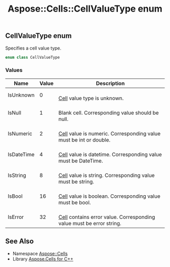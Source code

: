 ﻿---
title: Aspose::Cells::CellValueType enum
linktitle: CellValueType
second_title: Aspose.Cells for C++ API Reference
description: 'Aspose::Cells::CellValueType enum. Specifies a cell value type in C++.'
type: docs
weight: 18500
url: /cpp/aspose.cells/cellvaluetype/
---
## CellValueType enum


Specifies a cell value type.

```cpp
enum class CellValueType
```

### Values

| Name | Value | Description |
| --- | --- | --- |
| IsUnknown | 0 | <br>[Cell](../cell/) value type is unknown. |
| IsNull | 1 | <br>Blank cell. Corresponding value should be null. |
| IsNumeric | 2 | <br>[Cell](../cell/) value is numeric. Corresponding value must be int or double. |
| IsDateTime | 4 | <br>[Cell](../cell/) value is datetime. Corresponding value must be DateTime. |
| IsString | 8 | <br>[Cell](../cell/) value is string. Corresponding value must be string. |
| IsBool | 16 | <br>[Cell](../cell/) value is boolean. Corresponding value must be bool. |
| IsError | 32 | <br>[Cell](../cell/) contains error value. Corresponding value must be error string. |

## See Also

* Namespace [Aspose::Cells](../)
* Library [Aspose.Cells for C++](../../)
